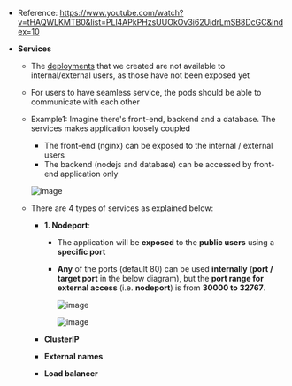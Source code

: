 - Reference: https://www.youtube.com/watch?v=tHAQWLKMTB0&list=PLl4APkPHzsUUOkOv3i62UidrLmSB8DcGC&index=10

- **Services**
  - The [deployments](https://github.com/Ajit1279/GCP_Learning/blob/main/Docker_K8S/K8S/concepts/240908_Deployments_ReplicaSets_ReplicationController.md) that we created are not available to internal/external users, as those have not been exposed yet
  - For users to have seamless service, the pods should be able to communicate with each other
  - Example1: Imagine there's front-end, backend and a database. The services makes application loosely coupled
    - The front-end (nginx) can be exposed to the internal / external users
    - The backend (nodejs and database) can be accessed by front-end application only 

    ![image](https://github.com/user-attachments/assets/7a64ce88-034c-4fb8-ac63-1f111803a4e4)

  - There are 4 types of services as explained below:
    - **1. Nodeport**:
      - The application will be **exposed** to the **public users** using a **specific port**
      - **Any** of the ports (default 80) can be used **internally** (**port / target port** in the below diagram), but the **port range for external access** (i.e. **nodeport**) is from **30000 to 32767**. 
      
        ![image](https://github.com/user-attachments/assets/61878b71-23cf-466a-a559-06a0db00e423)

        ![image](https://github.com/user-attachments/assets/d50943e5-024e-4645-80ba-d15d767e03e9)

 
    - **ClusterIP**
    - **External names**
    - **Load balancer**
